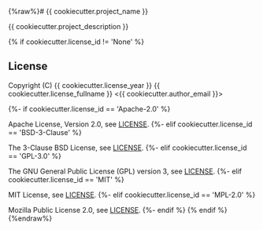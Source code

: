 {%raw%}# {{ cookiecutter.project_name }}

{{ cookiecutter.project_description }}

{% if cookiecutter.license_id != 'None' %}
## License

Copyright (C) {{ cookiecutter.license_year }} {{ cookiecutter.license_fullname }} <{{ cookiecutter.author_email }}>

{%- if cookiecutter.license_id == 'Apache-2.0' %}

Apache License, Version 2.0, see [LICENSE](./LICENSE).
{%- elif cookiecutter.license_id == 'BSD-3-Clause' %}

The 3-Clause BSD License, see [LICENSE](./LICENSE).
{%- elif cookiecutter.license_id == 'GPL-3.0' %}

The GNU General Public License (GPL) version 3, see [LICENSE](./LICENSE).
{%- elif cookiecutter.license_id == 'MIT' %}

MIT License, see [LICENSE](./LICENSE).
{%- elif cookiecutter.license_id == 'MPL-2.0' %}

Mozilla Public License 2.0, see [LICENSE](./LICENSE).
{%- endif %}
{% endif %}{%endraw%}
